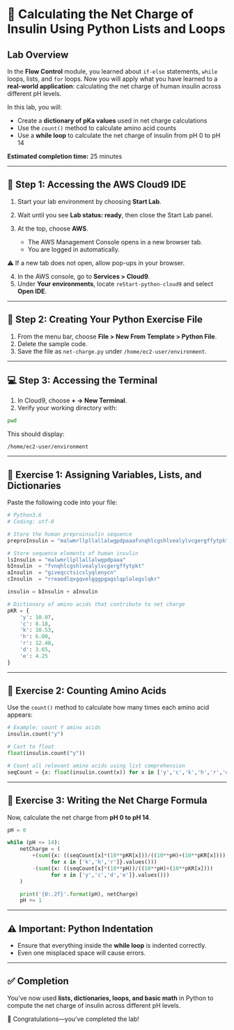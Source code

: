 # 🧪 Calculating the Net Charge of Insulin Using Python Lists and Loops

## Lab Overview

In the **Flow Control** module, you learned about `if-else` statements, `while` loops, lists, and `for` loops. Now you will apply what you have learned to a **real-world application**: calculating the net charge of human insulin across different pH levels.

In this lab, you will:

* Create a **dictionary of pKa values** used in net charge calculations
* Use the `count()` method to calculate amino acid counts
* Use a **while loop** to calculate the net charge of insulin from pH 0 to pH 14

**Estimated completion time:** 25 minutes

---

## 🔑 Step 1: Accessing the AWS Cloud9 IDE

1. Start your lab environment by choosing **Start Lab**.
2. Wait until you see **Lab status: ready**, then close the Start Lab panel.
3. At the top, choose **AWS**.

   * The AWS Management Console opens in a new browser tab.
   * You are logged in automatically.

⚠️ If a new tab does not open, allow pop-ups in your browser.

4. In the AWS console, go to **Services > Cloud9**.
5. Under **Your environments**, locate `reStart-python-cloud9` and select **Open IDE**.

---

## 📂 Step 2: Creating Your Python Exercise File

1. From the menu bar, choose **File > New From Template > Python File**.
2. Delete the sample code.
3. Save the file as `net-charge.py` under `/home/ec2-user/environment`.

---

## 💻 Step 3: Accessing the Terminal

1. In Cloud9, choose **+ → New Terminal**.
2. Verify your working directory with:

```bash
pwd
```

This should display:

```
/home/ec2-user/environment
```

---

## 🧩 Exercise 1: Assigning Variables, Lists, and Dictionaries

Paste the following code into your file:

```python
# Python3.6
# Coding: utf-8

# Store the human preproinsulin sequence
preproInsulin = "malwmrllpllallalwgpdpaaafvnqhlcgshlvealylvcgergffytpktrreaedlqvgqvelgggpgagslqplalegslqkrgiveqcctsicslyqlenycn"

# Store sequence elements of human insulin
lsInsulin = "malwmrllpllallalwgpdpaaa"
bInsulin  = "fvnqhlcgshlvealylvcgergffytpkt"
aInsulin  = "giveqcctsicslyqlenycn"
cInsulin  = "rreaedlqvgqvelgggpgagslqplalegslqkr"

insulin = bInsulin + aInsulin

# Dictionary of amino acids that contribute to net charge
pKR = {
    'y': 10.07,
    'c': 8.18,
    'k': 10.53,
    'h': 6.00,
    'r': 12.48,
    'd': 3.65,
    'e': 4.25
}
```

---

## 🧩 Exercise 2: Counting Amino Acids

Use the `count()` method to calculate how many times each amino acid appears:

```python
# Example: count Y amino acids
insulin.count("y")

# Cast to float
float(insulin.count("y"))

# Count all relevant amino acids using list comprehension
seqCount = {x: float(insulin.count(x)) for x in ['y','c','k','h','r','d','e']}
```

---

## 🧩 Exercise 3: Writing the Net Charge Formula

Now, calculate the net charge from **pH 0 to pH 14**.

```python
pH = 0

while (pH <= 14):
    netCharge = (
        +(sum({x: ((seqCount[x]*(10**pKR[x]))/((10**pH)+(10**pKR[x]))) 
              for x in ['k','h','r']}.values()))
        -(sum({x: ((seqCount[x]*(10**pH))/((10**pH)+(10**pKR[x]))) 
              for x in ['y','c','d','e']}.values()))
    )

    print('{0:.2f}'.format(pH), netCharge)
    pH += 1
```

---

## ⚠️ Important: Python Indentation

* Ensure that everything inside the **while loop** is indented correctly.
* Even one misplaced space will cause errors.

---

## ✅ Completion

You’ve now used **lists, dictionaries, loops, and basic math** in Python to compute the net charge of insulin across different pH levels.

🎉 Congratulations—you’ve completed the lab!

